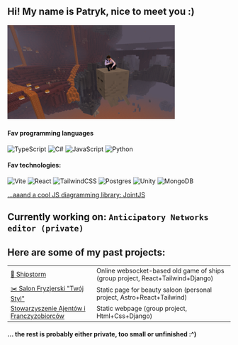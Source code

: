 <h2>Hi! My name is Patryk, nice to meet you :)</h2>
<img src="ghastTravel.png" alt="epic photo of me" style="width:75%">

<h4> Fav programming languages </h4>

![TypeScript](https://img.shields.io/badge/typescript-%23007ACC.svg?style=for-the-badge&logo=typescript&logoColor=white)
![C#](https://img.shields.io/badge/c%23-%23239120.svg?style=for-the-badge&logo=c-sharp&logoColor=white)
![JavaScript](https://img.shields.io/badge/javascript-%23323330.svg?style=for-the-badge&logo=javascript&logoColor=%23F7DF1E)
![Python](https://img.shields.io/badge/python-3670A0?style=for-the-badge&logo=python&logoColor=ffdd54)

<h4> Fav technologies: </h4>
<div>
  
  ![Vite](https://img.shields.io/badge/vite-%23646CFF.svg?style=for-the-badge&logo=vite&logoColor=white)
  ![React](https://img.shields.io/badge/react-%2320232a.svg?style=for-the-badge&logo=react&logoColor=%2361DAFB)
  ![TailwindCSS](https://img.shields.io/badge/tailwindcss-%2338B2AC.svg?style=for-the-badge&logo=tailwind-css&logoColor=white)
  ![Postgres](https://img.shields.io/badge/postgres-%23316192.svg?style=for-the-badge&logo=postgresql&logoColor=white)
  ![Unity](https://img.shields.io/badge/unity-%23000000.svg?style=for-the-badge&logo=unity&logoColor=white)
  ![MongoDB](https://img.shields.io/badge/MongoDB-%234ea94b.svg?style=for-the-badge&logo=mongodb&logoColor=white)
  
</div>

[...aaand a cool JS diagramming library: JointJS](https://www.jointjs.com) 
<h2>Currently working on: <code>Anticipatory Networks editor (private)</code></h2>

<h2> Here are some of my past projects: </h2>

|||
| - | - |
| [🚢 Shipstorm](https://github.com/Stateczki/statki-online)  | Online websocket-based old game of ships (group project, React+Tailwind+Django) |
| [✂️ Salon Fryzjerski "Twój Styl"](https://github.com/razogarz/SalonRevamp) | Static page for beauty saloon (personal project, Astro+React+Tailwind) |
|  [Stowarzyszenie Ajentów i Franczyzobiorców](https://github.com/jeisenberger/Razem-Strona)  | Static webpage (group project, Html+Css+Django) |

<h4> ... the rest is probably either private, too small or unfinished  :^) </h4>

<!--
<h2> Stats for interested: </h2>

<div style="display:flex">
  
![Anurag's GitHub stats](https://github-readme-stats.vercel.app/api?username=razogarz&show_icons=true&theme=synthwave)
[![Top Langs](https://github-readme-stats.vercel.app/api/top-langs/?username=razogarz&hide_progress=true_PAT1=)](https://github.com/anuraghazra/github-readme-stats)  

</div>
-->
